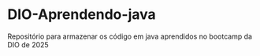 # DIO-Aprendendo-java
Repositório para armazenar os código em java aprendidos no bootcamp da DIO de 2025
